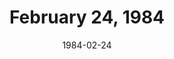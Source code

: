 ---
layout: episode
title: February 24, 1984
date: 1984-02-24
recording_status: incomplete
private_reel: Huey Lewis
videos:
  - title: Nena - 99 Luftballons
  - title: Queen - Radio Ga Ga
  - title: Rockwell - Somebody's Watching Me
  - title: ZZ Top - Sharp Dressed Man
    hall_of_fame: true
  - title: Genesis - Illegal Alien
  - title: Thomas Dolby - Hyperactive
  - title: Eurythmics - Here Comes The Rain Again
  - title: 38 Special - Back Where You Belong
  - title: Anne Murray - That's Not The Way It's Supposed To Be
    world_premiere_video: true
  - title: Paul Young - Come Back And Stay
  - title: Cyndi Lauper - Girls Just Want To Have Fun
  - title: Huey Lewis & The News - I Want A New Drug
  - title: Bon Jovi - Runaway
notes: 
index_notes:  
---